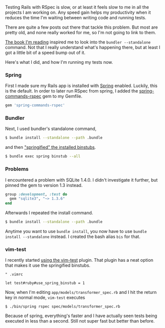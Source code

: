 <!--
.. title: Speeding up RSpec with bundler standalone and springified binstubs
.. slug: speeding-up-rspec-with-bundler-standalone-and-springified-binstubs
.. date: 2019-02-14 8:03:22 UTC+01:00
.. tags: rspec, rails, testing, bundler, vim, spring
.. category: 
.. link: 
.. description: 
.. type: text
-->

Testing Rails with RSpec is slow, or at least it feels slow to me in all the
projects I am working on. Any speed gain helps my productivity when it reduces
the time I'm waiting between writing code and running tests.

There are quite a few posts out there that tackle this problem. But most are pretty old, and none really worked for me, so I'm not going to link to them.

[The book I'm reading](https://www.amazon.de/Effective-Testing-RSpec-Build-Confidence/dp/1680501984) inspired me to look into the `bundler --standalone` command. Not that I really understand what's happening there, but at least I got a little bit of a speed bump out of it.

Here's what I did, and how I'm running my tests now.

### Spring
First I made sure my Rails app is installed with [Spring](https://github.com/rails/spring) enabled. Luckily, this is the default. In order to later run RSpec from spring, I added the [spring-commands-rspec](https://github.com/jonleighton/spring-commands-rspec) gem to my Gemfile.

```ruby
gem 'spring-commands-rspec'
```

### Bundler
Next, I used bundler's standalone command,

```bash
$ bundle install --standalone --path .bundle
```

and then ["springified" the installed binstubs](https://github.com/rails/spring#setup).

```bash
$ bundle exec spring binstub --all
```

### Problems
I encountered a problem with SQLite 1.4.0. I didn't investigate it further, but pinned the gem to version 1.3 instead.

```ruby
group :development, :test do
  gem "sqlite3", "~> 1.3.6"
end
```

Afterwards I repeated the install command.

```bash
$ bundle install --standalone --path .bundle
```

Anytime you want to use `bundle install`, you now have to use `bundle install --standalone` instead. I created the bash alias `bis` for that.

### vim-test
I recently started [using the vim-test](link://slug/running-rspec-with-a-single-keystroke-in-a-separate-tmux-session) plugin. That plugin has a neat option that makes it use the springified binstubs.


```vim
" .vimrc

let test#ruby#use_spring_binstub = 1
```

Now, when I'm editing `app/models/transformer_spec.rb` and I hit the return key in normal mode, `vim-test` executes

```shell
$ ./bin/spring rspec spec/models/transformer_spec.rb
```

Because of spring, everything's faster and I have actually seen tests being executed in less than a second. Still not super fast but better than before.
